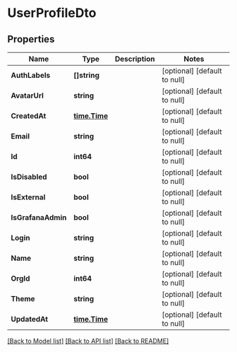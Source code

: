 # UserProfileDto

## Properties
Name | Type | Description | Notes
------------ | ------------- | ------------- | -------------
**AuthLabels** | **[]string** |  | [optional] [default to null]
**AvatarUrl** | **string** |  | [optional] [default to null]
**CreatedAt** | [**time.Time**](time.Time.md) |  | [optional] [default to null]
**Email** | **string** |  | [optional] [default to null]
**Id** | **int64** |  | [optional] [default to null]
**IsDisabled** | **bool** |  | [optional] [default to null]
**IsExternal** | **bool** |  | [optional] [default to null]
**IsGrafanaAdmin** | **bool** |  | [optional] [default to null]
**Login** | **string** |  | [optional] [default to null]
**Name** | **string** |  | [optional] [default to null]
**OrgId** | **int64** |  | [optional] [default to null]
**Theme** | **string** |  | [optional] [default to null]
**UpdatedAt** | [**time.Time**](time.Time.md) |  | [optional] [default to null]

[[Back to Model list]](../README.md#documentation-for-models) [[Back to API list]](../README.md#documentation-for-api-endpoints) [[Back to README]](../README.md)



